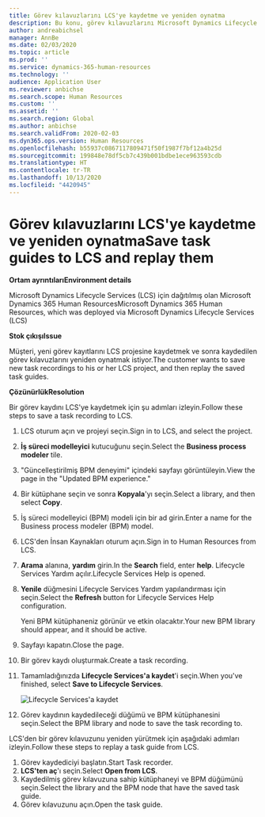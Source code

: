 ```yaml
---
title: Görev kılavuzlarını LCS'ye kaydetme ve yeniden oynatma
description: Bu konu, görev kılavuzlarını Microsoft Dynamics Lifecycle Services'ye (LCS) kaydetmeyi ve sonra bunları yeniden yürütmeyi açıklar.
author: andreabichsel
manager: AnnBe
ms.date: 02/03/2020
ms.topic: article
ms.prod: ''
ms.service: dynamics-365-human-resources
ms.technology: ''
audience: Application User
ms.reviewer: anbichse
ms.search.scope: Human Resources
ms.custom: ''
ms.assetid: ''
ms.search.region: Global
ms.author: anbichse
ms.search.validFrom: 2020-02-03
ms.dyn365.ops.version: Human Resources
ms.openlocfilehash: b55937c0867117809471f50f1987f7bf12a4b25d
ms.sourcegitcommit: 199848e78df5cb7c439b001bdbe1ece963593cdb
ms.translationtype: HT
ms.contentlocale: tr-TR
ms.lasthandoff: 10/13/2020
ms.locfileid: "4420945"
---
```

# <a name="save-task-guides-to-lcs-and-replay-them"></a><span data-ttu-id="f2c4e-103">Görev kılavuzlarını LCS'ye kaydetme ve yeniden oynatma</span><span class="sxs-lookup"><span data-stu-id="f2c4e-103">Save task guides to LCS and replay them</span></span>

<span data-ttu-id="f2c4e-104">**Ortam ayrıntıları**</span><span class="sxs-lookup"><span data-stu-id="f2c4e-104">**Environment details**</span></span> 

<span data-ttu-id="f2c4e-105">Microsoft Dynamics Lifecycle Services (LCS) için dağıtılmış olan Microsoft Dynamics 365 Human Resources</span><span class="sxs-lookup"><span data-stu-id="f2c4e-105">Microsoft Dynamics 365 Human Resources, which was deployed via Microsoft Dynamics Lifecycle Services (LCS)</span></span>

<span data-ttu-id="f2c4e-106">**Stok çıkışı**</span><span class="sxs-lookup"><span data-stu-id="f2c4e-106">**Issue**</span></span>

<span data-ttu-id="f2c4e-107">Müşteri, yeni görev kayıtlarını LCS projesine kaydetmek ve sonra kaydedilen görev kılavuzlarını yeniden oynatmak istiyor.</span><span class="sxs-lookup"><span data-stu-id="f2c4e-107">The customer wants to save new task recordings to his or her LCS project, and then replay the saved task guides.</span></span>

<span data-ttu-id="f2c4e-108">**Çözünürlük**</span><span class="sxs-lookup"><span data-stu-id="f2c4e-108">**Resolution**</span></span>

<span data-ttu-id="f2c4e-109">Bir görev kaydını LCS'ye kaydetmek için şu adımları izleyin.</span><span class="sxs-lookup"><span data-stu-id="f2c4e-109">Follow these steps to save a task recording to LCS.</span></span>

1. <span data-ttu-id="f2c4e-110">LCS oturum açın ve projeyi seçin.</span><span class="sxs-lookup"><span data-stu-id="f2c4e-110">Sign in to LCS, and select the project.</span></span>
2. <span data-ttu-id="f2c4e-111">**İş süreci modelleyici** kutucuğunu seçin.</span><span class="sxs-lookup"><span data-stu-id="f2c4e-111">Select the **Business process modeler** tile.</span></span>
3. <span data-ttu-id="f2c4e-112">"Güncelleştirilmiş BPM deneyimi" içindeki sayfayı görüntüleyin.</span><span class="sxs-lookup"><span data-stu-id="f2c4e-112">View the page in the "Updated BPM experience."</span></span>
4. <span data-ttu-id="f2c4e-113">Bir kütüphane seçin ve sonra **Kopyala**'yı seçin.</span><span class="sxs-lookup"><span data-stu-id="f2c4e-113">Select a library, and then select **Copy**.</span></span>
5. <span data-ttu-id="f2c4e-114">İş süreci modelleyici (BPM) modeli için bir ad girin.</span><span class="sxs-lookup"><span data-stu-id="f2c4e-114">Enter a name for the Business process modeler (BPM) model.</span></span>
6. <span data-ttu-id="f2c4e-115">LCS'den İnsan Kaynakları oturum açın.</span><span class="sxs-lookup"><span data-stu-id="f2c4e-115">Sign in to Human Resources from LCS.</span></span>
7. <span data-ttu-id="f2c4e-116">**Arama** alanına, **yardım** girin.</span><span class="sxs-lookup"><span data-stu-id="f2c4e-116">In the **Search** field, enter **help**.</span></span> <span data-ttu-id="f2c4e-117">Lifecycle Services Yardım açılır.</span><span class="sxs-lookup"><span data-stu-id="f2c4e-117">Lifecycle Services Help is opened.</span></span>
8. <span data-ttu-id="f2c4e-118">**Yenile** düğmesini Lifecycle Services Yardım yapılandırması için seçin.</span><span class="sxs-lookup"><span data-stu-id="f2c4e-118">Select the **Refresh** button for Lifecycle Services Help configuration.</span></span>

    <span data-ttu-id="f2c4e-119">Yeni BPM kütüphaneniz görünür ve etkin olacaktır.</span><span class="sxs-lookup"><span data-stu-id="f2c4e-119">Your new BPM library should appear, and it should be active.</span></span>

9. <span data-ttu-id="f2c4e-120">Sayfayı kapatın.</span><span class="sxs-lookup"><span data-stu-id="f2c4e-120">Close the page.</span></span>
10. <span data-ttu-id="f2c4e-121">Bir görev kaydı oluşturmak.</span><span class="sxs-lookup"><span data-stu-id="f2c4e-121">Create a task recording.</span></span>
11. <span data-ttu-id="f2c4e-122">Tamamladığınızda **Lifecycle Services'a kaydet**'i seçin.</span><span class="sxs-lookup"><span data-stu-id="f2c4e-122">When you've finished, select **Save to Lifecycle Services**.</span></span>

    ![Lifecycle Services'a kaydet](media/task-guides.png)

12. <span data-ttu-id="f2c4e-124">Görev kaydının kaydedileceği düğümü ve BPM kütüphanesini seçin.</span><span class="sxs-lookup"><span data-stu-id="f2c4e-124">Select the BPM library and node to save the task recording to.</span></span>

<span data-ttu-id="f2c4e-125">LCS'den bir görev kılavuzunu yeniden yürütmek için aşağıdaki adımları izleyin.</span><span class="sxs-lookup"><span data-stu-id="f2c4e-125">Follow these steps to replay a task guide from LCS.</span></span>

1. <span data-ttu-id="f2c4e-126">Görev kaydediciyi başlatın.</span><span class="sxs-lookup"><span data-stu-id="f2c4e-126">Start Task recorder.</span></span>
2. <span data-ttu-id="f2c4e-127">**LCS'ten aç**'ı seçin.</span><span class="sxs-lookup"><span data-stu-id="f2c4e-127">Select **Open from LCS**.</span></span>
3. <span data-ttu-id="f2c4e-128">Kaydedilmiş görev kılavuzuna sahip kütüphaneyi ve BPM düğümünü seçin.</span><span class="sxs-lookup"><span data-stu-id="f2c4e-128">Select the library and the BPM node that have the saved task guide.</span></span>
4. <span data-ttu-id="f2c4e-129">Görev kılavuzunu açın.</span><span class="sxs-lookup"><span data-stu-id="f2c4e-129">Open the task guide.</span></span>
